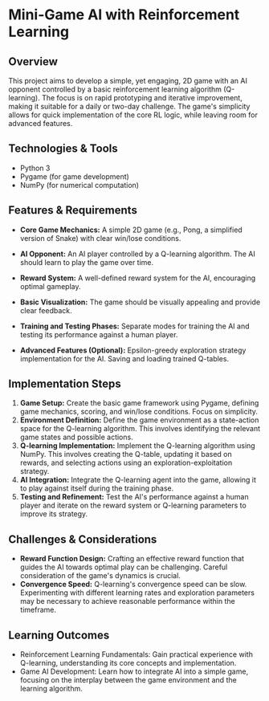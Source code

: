 # Mini-Game AI with Reinforcement Learning

## Overview
This project aims to develop a simple, yet engaging, 2D game with an AI opponent controlled by a basic reinforcement learning algorithm (Q-learning).  The focus is on rapid prototyping and iterative improvement, making it suitable for a daily or two-day challenge. The game's simplicity allows for quick implementation of the core RL logic, while leaving room for advanced features.

## Technologies & Tools
- Python 3
- Pygame (for game development)
- NumPy (for numerical computation)


## Features & Requirements
- **Core Game Mechanics:**  A simple 2D game (e.g., Pong, a simplified version of Snake) with clear win/lose conditions.
- **AI Opponent:** An AI player controlled by a Q-learning algorithm.  The AI should learn to play the game over time.
- **Reward System:** A well-defined reward system for the AI, encouraging optimal gameplay.
- **Basic Visualization:** The game should be visually appealing and provide clear feedback.
- **Training and Testing Phases:** Separate modes for training the AI and testing its performance against a human player.


- **Advanced Features (Optional):**  Epsilon-greedy exploration strategy implementation for the AI.  Saving and loading trained Q-tables.

## Implementation Steps
1. **Game Setup:** Create the basic game framework using Pygame, defining game mechanics, scoring, and win/lose conditions.  Focus on simplicity.
2. **Environment Definition:** Define the game environment as a state-action space for the Q-learning algorithm. This involves identifying the relevant game states and possible actions.
3. **Q-learning Implementation:** Implement the Q-learning algorithm using NumPy. This involves creating the Q-table, updating it based on rewards, and selecting actions using an exploration-exploitation strategy.
4. **AI Integration:** Integrate the Q-learning agent into the game, allowing it to play against itself during the training phase.
5. **Testing and Refinement:** Test the AI's performance against a human player and iterate on the reward system or Q-learning parameters to improve its strategy.

## Challenges & Considerations
- **Reward Function Design:**  Crafting an effective reward function that guides the AI towards optimal play can be challenging.  Careful consideration of the game's dynamics is crucial.
- **Convergence Speed:**  Q-learning's convergence speed can be slow.  Experimenting with different learning rates and exploration parameters may be necessary to achieve reasonable performance within the timeframe.

## Learning Outcomes
- Reinforcement Learning Fundamentals:  Gain practical experience with Q-learning, understanding its core concepts and implementation.
- Game AI Development:  Learn how to integrate AI into a simple game, focusing on the interplay between the game environment and the learning algorithm.

